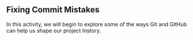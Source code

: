 ## Fixing Commit Mistakes

In this activity, we will begin to explore some of the ways Git and GitHub can help us shape our project history.
